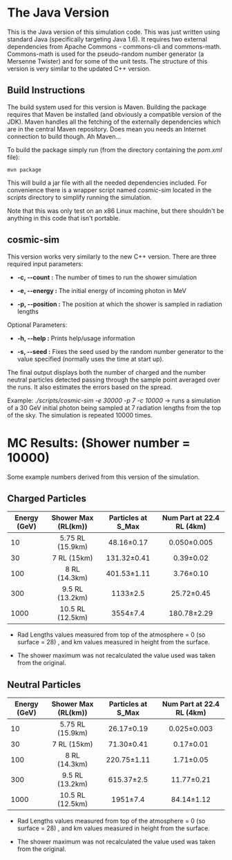 The Java Version
========================

This is the Java version of this simulation code. This was just written
using standard Java (specifically targeting Java 1.6). It requires two
external dependencies from Apache Commons - commons-cli and commons-math.
Commons-math is used for the pseudo-random number generator (a Mersenne
Twister) and for some of the unit tests. The structure of this version is
very similar to the updated C++ version.


Build Instructions
------------------

The build system used for this version is Maven. Building the package requires that Maven be
installed (and obviously a compatible version of the JDK). Maven handles all the fetching of
the externally dependencies which are in the central Maven repository. Does mean you needs an
Internet connection to build though. Ah Maven...

To build the package simply run (from the directory containing the *pom.xml* file):

```
mvn package
```

This will build a jar file with all the needed dependencies included. For convenience there is
a wrapper script named *cosmic-sim* located in the *scripts* directory to simplify running
the simulation.

Note that this was only test on an x86 Linux machine, but there shouldn't be anything in this code
that isn't portable.

cosmic-sim
----------

This version works very similarly to the new C++ version. There are three required input parameters:

* **-c, --count :** The number of times to run the shower simulation

* **-e, --energy :** The initial energy of incoming photon in MeV

* **-p, --position :** The position at which the shower is sampled in radiation lengths

Optional Parameters:

* **-h, --help :** Prints help/usage information

* **-s, --seed :** Fixes the seed used by the random number generator to the value specified 
(normally uses the time at start up).

The final output displays both the number of charged and the number neutral particles detected passing
through the sample point averaged over the runs. It also estimates the errors based on the spread.

Example: *./scripts/cosmic-sim -e 30000 -p 7 -c 10000* -> runs a simulation of a 30 GeV initial photon
being sampled at 7 radiation lengths from the top of the sky. The simulation is repeated 10000 times.

MC Results: (Shower number = 10000)
===================================

Some example numbers derived from this version of the simulation.

Charged Particles
-----------------

| Energy (GeV) | Shower Max (RL(km)) | Particles at S\_Max | Num Part at 22.4 RL (4km) |
|--------------|:-------------------:|:-------------------:|:-------------------------:|
| 10           |  5.75 RL (15.9km)   |   48.16&plusmn;0.17 |   0.050&plusmn;0.005      |
| 30           |  7 RL (15km)        |  131.32&plusmn;0.41 |   0.39&plusmn;0.02        |
| 100          |  8 RL (14.3km)      |  401.53&plusmn;1.11 |   3.76&plusmn;0.10        |
| 300          |  9.5 RL (13.2km)    | 1133&plusmn;2.5     |  25.72&plusmn;0.45        |
| 1000         | 10.5 RL (12.5km)    | 3554&plusmn;7.4     | 180.78&plusmn;2.29        |

* Rad Lengths values measured from top of the atmosphere = 0 (so surface = 28) , and km values
measured in height from the surface.

* The shower maximum was not recalculated the value used was taken from the original.

Neutral Particles
-----------------

| Energy (GeV) | Shower Max (RL(km)) | Particles at S\_Max | Num Part at 22.4 RL (4km) |
|--------------|:-------------------:|:-------------------:|:-------------------------:|
| 10           |  5.75 RL (15.9km)   |   26.17&plusmn;0.19 |   0.025&plusmn;0.003      |
| 30           |  7 RL (15km)        |  71.30&plusmn;0.41  |   0.17&plusmn;0.01        |
| 100          |  8 RL (14.3km)      |  220.75&plusmn;1.11 |   1.71&plusmn;0.05        |
| 300          |  9.5 RL (13.2km)    | 615.37&plusmn;2.5   |  11.77&plusmn;0.21        |
| 1000         | 10.5 RL (12.5km)    | 1951&plusmn;7.4     | 84.14&plusmn;1.12         |

* Rad Lengths values measured from top of the atmosphere = 0 (so surface = 28) , and km values
measured in height from the surface.

* The shower maximum was not recalculated the value used was taken from the original.
